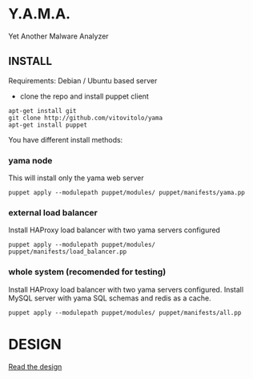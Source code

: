 # Y.A.M.A.

Yet Another Malware Analyzer

## INSTALL 

Requirements: Debian / Ubuntu based server

- clone the repo and install puppet client

```
apt-get install git
git clone http://github.com/vitovitolo/yama
apt-get install puppet 
```

You have different install methods:

### yama node

This will install only the yama web server

```
puppet apply --modulepath puppet/modules/ puppet/manifests/yama.pp
```

### external load balancer

Install HAProxy load balancer with two yama servers configured
```
puppet apply --modulepath puppet/modules/ puppet/manifests/load_balancer.pp
```


### whole system (recomended for testing)

Install HAProxy load balancer with two yama servers configured. Install MySQL server with yama SQL schemas and redis as a cache.

```
puppet apply --modulepath puppet/modules/ puppet/manifests/all.pp
```

DESIGN
===

[Read the design](docs/design.md)
